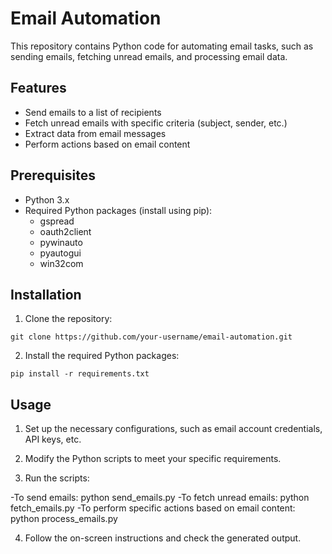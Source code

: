 # Email Automation

This repository contains Python code for automating email tasks, such as sending emails, fetching unread emails, and processing email data.

## Features

- Send emails to a list of recipients
- Fetch unread emails with specific criteria (subject, sender, etc.)
- Extract data from email messages
- Perform actions based on email content

## Prerequisites

- Python 3.x
- Required Python packages (install using pip):
  - gspread
  - oauth2client
  - pywinauto
  - pyautogui
  - win32com

## Installation

1. Clone the repository:

```shell
git clone https://github.com/your-username/email-automation.git
```

2. Install the required Python packages:

```shell
pip install -r requirements.txt
```

## Usage

1. Set up the necessary configurations, such as email account credentials, API keys, etc.

2. Modify the Python scripts to meet your specific requirements.

3. Run the scripts:

-To send emails: python send_emails.py
-To fetch unread emails: python fetch_emails.py
-To perform specific actions based on email content: python process_emails.py

4. Follow the on-screen instructions and check the generated output.
